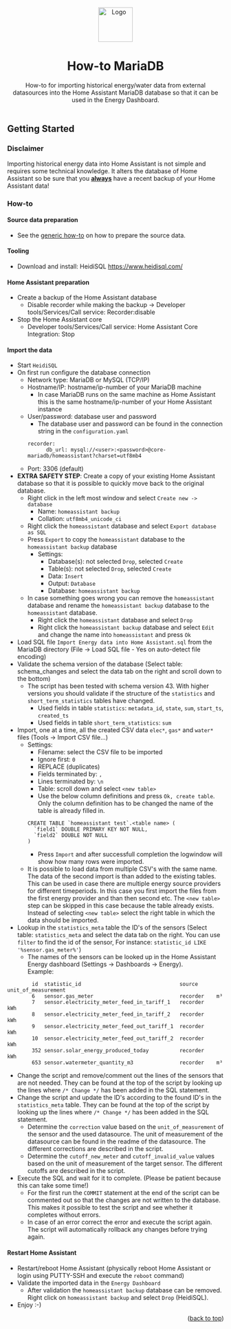 <!-- Improved compatibility of back to top link: See: https://github.com/othneildrew/Best-README-Template/pull/73 -->
<a name="readme-top"></a>

<!-- PROJECT LOGO -->
<br />
<div align="center">
  <a href="https://github.com/patrickvorgers/Home-Assistant-Import-Energy-Data">
    <img src="https://raw.githubusercontent.com/patrickvorgers/Home-Assistant-Import-Energy-Data/main/Images/Logo.png" alt="Logo" width="80" height="80">
  </a>

<h1 align="center">How-to MariaDB</h1>

  <p align="center">
How-to for importing historical energy/water data from external datasources into the Home Assistant MariaDB database so that it can be used in the Energy Dashboard.
    <br />
    <br />
  </p>
</div>

<!-- GETTING STARTED -->
<a name="getting-started"></a>
## Getting Started

### Disclaimer

Importing historical energy data into Home Assistant is not simple and requires some technical knowledge. It alters the database of Home Assistant so be sure that you <u><b>always</b></u> have a recent backup of your Home Assistant data!

<a name="How-to"></a>
### How-to

#### Source data preparation
- See the [generic how-to](../README.md) on how to prepare the source data.

#### Tooling
- Download and install: HeidiSQL https://www.heidisql.com/

#### Home Assistant preparation
- Create a backup of the Home Assistant database
    - Disable recorder while making the backup -> Developer tools/Services/Call service: Recorder:disable
- Stop the Home Assistant core
    - Developer tools/Services/Call service: Home Assistant Core Integration: Stop

#### Import the data
- Start ```HeidiSQL```
- On first run configure the database connection
    - Network type: MariaDB or MySQL (TCP/IP)
    - Hostname/IP: hostname/ip-number of your MariaDB machine
        - In case MariaDB runs on the same machine as Home Assistant this is the same hostname/ip-number of your Home Assistant instance
    - User/password: database user and password
        - The database user and password can be found in the connection string in the ```configuration.yaml```
        ```
        recorder:
              db_url: mysql://<user>:<password>@core-mariadb/homeassistant?charset=utf8mb4
        ```
    - Port: 3306 (default)
- <b>EXTRA SAFETY STEP</b>: Create a copy of your existing Home Assistant database so that it is possible to quickly move back to the original database.
    - Right click in the left most window and select ```Create new -> database```
        - Name: ```homeassistant backup```
        - Collation: ```utf8mb4_unicode_ci```
    - Right click the ```homeassistant``` database and select ```Export database as SQL```
    - Press ```Export``` to copy the ```homeassistant``` database to the ```homeassistant backup``` database
        - Settings:
            - Database(s): not selected ```Drop```, selected ```Create```
            - Table(s): not selected ```Drop```, selected ```Create```
            - Data: ```Insert```
            - Output: ```Database```
            - Database: ```homeassistant backup```
    - In case something goes wrong you can remove the ```homeassistant``` database and rename the ```homeassistant backup``` database to the ```homeassistant``` database.
        - Right click the ```homeassistant``` database and select ```Drop```
        - Right click the ```homeassistant backup``` database and select ```Edit``` and change the name into ```homeassistant``` and press ```Ok```
- Load SQL file ```Import Energy data into Home Assistant.sql``` from the MariaDB directory (File -> Load SQL file - Yes on auto-detect file encoding)
- Validate the schema version of the database (Select table: schema_changes and select the data tab on the right and scroll down to the bottom)
    - The script has been tested with schema version 43. With higher versions you should validate if the structure of the ```statistics``` and ```short_term_statistics``` tables have changed.
        - Used fields in table ```statistics```: ```metadata_id```, ```state```, ```sum```, ```start_ts```, ```created_ts```
        - Used fields in table ```short_term_statistics```: ```sum```
- Import, one at a time, all the created CSV data ```elec*```, ```gas*``` and ```water*``` files (Tools -> Import CSV file...)
    - Settings:
        - Filename: select the CSV file to be imported
        - Ignore first: ```0```
        - REPLACE (duplicates)
        - Fields terminated by: ```,```
        - Lines terminated by: ```\n```
        - Table: scroll down and select ```<new table>```
        - Use the below column definitions and press ```Ok, create table```. Only the column definition has to be changed the name of the table is already filled in.
        ```
        CREATE TABLE `homeassistant test`.<table name> (
          `field1` DOUBLE PRIMARY KEY NOT NULL,
          `field2` DOUBLE NOT NULL
        )
        ```
        - Press ```Import``` and after successfull completion the logwindow will show how many rows were imported.
    - It is possible to load data from multiple CSV's with the same name. The data of the second import is than added to the existing tables. This can be used in case there are multiple energy source providers for different timeperiods. In this case you first import the files from the first energy provider and than then second etc.
      The ```<new table>``` step can be skipped in this case because the table already exists. Instead of selecting ```<new table>``` select the right table in which the data should be imported.
- Lookup in the ```statistics_meta``` table the ID's of the sensors (Select table: ```statistics_meta``` and select the data tab on the right. You can use ```filter``` to find the id of the sensor, For instance: ```statistic_id LIKE '%sensor.gas_meter%'```)
    - The names of the sensors can be looked up in the Home Assistant Energy dashboard (Settings -> Dashboards -> Energy).
<br>Example:
```
        id  statistic_id                                source      unit_of_measurement
        6   sensor.gas_meter                            recorder    m³
        7   sensor.electricity_meter_feed_in_tariff_1   recorder    kWh
        8   sensor.electricity_meter_feed_in_tariff_2   recorder    kWh
        9   sensor.electricity_meter_feed_out_tariff_1  recorder    kWh
        10  sensor.electricity_meter_feed_out_tariff_2  recorder    kWh
        352 sensor.solar_energy_produced_today          recorder    kWh
        653 sensor.watermeter_quantity_m3               recorder    m³
```
- Change the script and remove/comment out the lines of the sensors that are not needed. They can be found at the top of the script by looking up the lines where ```/* Change */``` has been added in the SQL statement.
- Change the script and update the ID's according to the found ID's in the ```statistics_meta``` table.
  They can be found at the top of the script by looking up the lines where ```/* Change */``` has been added in the SQL statement.
    - Determine the ```correction``` value based on the ```unit_of_measurement``` of the sensor and the used datasource. The unit of measurement of the datasource can be found in the readme of the datasource.
      The different corrections are described in the script.
    - Determine the ```cutoff_new_meter``` and ```cutoff_invalid_value``` values based on the unit of measurement of the target sensor. The different cutoffs are described in the script.
- Execute the SQL and wait for it to complete. (Please be patient because this can take some time!)
    - For the first run the ```COMMIT``` statement at the end of the script can be commented out so that the changes are not written to the database.
      This makes it possible to test the script and see whether it completes without errors.
    - In case of an error correct the error and execute the script again. The script will automatically rollback any changes before trying again.

#### Restart Home Assistant
- Restart/reboot Home Assistant (physically reboot Home Assistant or login using PUTTY-SSH and execute the ```reboot``` command)
- Validate the imported data in the ```Energy Dashboard```
    - After validation the ```homeassistant backup``` database can be removed. Right click on ```homeassistant backup``` and select ```Drop``` (HeidiSQL).
- Enjoy :-)

<p align="right">(<a href="#readme-top">back to top</a>)</p>
